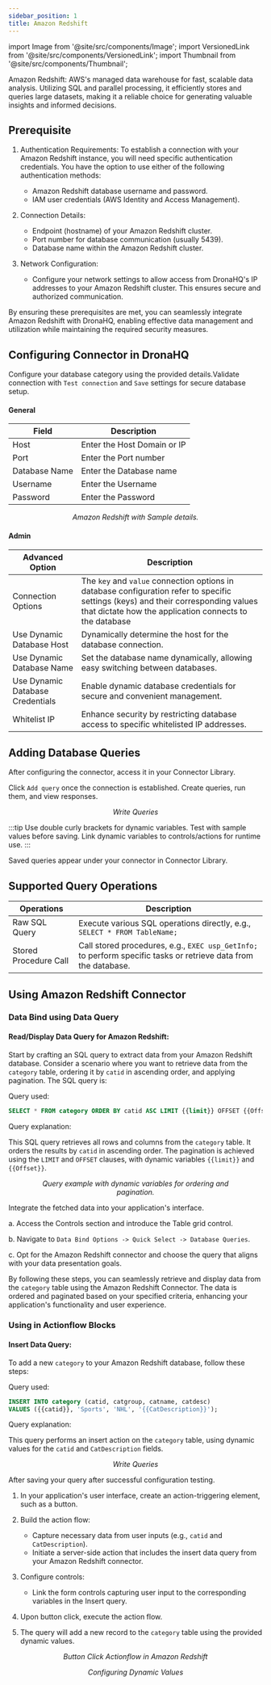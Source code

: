 ```yaml
---
sidebar_position: 1
title: Amazon Redshift
---
```

import Image from '@site/src/components/Image';
import VersionedLink from '@site/src/components/VersionedLink';
import Thumbnail from '@site/src/components/Thumbnail';

Amazon Redshift: AWS's managed data warehouse for fast, scalable data analysis. Utilizing SQL and parallel processing, it efficiently stores and queries large datasets, making it a reliable choice for generating valuable insights and informed decisions.

## Prerequisite

1. Authentication Requirements: To establish a connection with your Amazon Redshift instance, you will need specific authentication credentials. You have the option to use either of the following authentication methods:
   - Amazon Redshift database username and password.
   - IAM user credentials (AWS Identity and Access Management).

2. Connection Details:
   - Endpoint (hostname) of your Amazon Redshift cluster.
   - Port number for database communication (usually 5439).
   - Database name within the Amazon Redshift cluster.

3. Network Configuration:
   - Configure your network settings to allow access from DronaHQ's IP addresses to your Amazon Redshift cluster. This ensures secure and authorized communication.

By ensuring these prerequisites are met, you can seamlessly integrate Amazon Redshift with DronaHQ, enabling effective data management and utilization while maintaining the required security measures.

## Configuring Connector in DronaHQ

Configure your database category using the provided details.Validate connection with `Test connection` and `Save` settings for secure database setup.

#### General 

| Field                | Description                             |
|----------------------|-----------------------------------------|
| Host                 | Enter the Host Domain or IP             |
| Port                 | Enter the Port number                   |
| Database Name        | Enter the Database name                 |
| Username             | Enter the Username                      |
| Password             | Enter the Password                      |


<figure>
  <Thumbnail src="/img/reference/connectors/amazon-redshift/details.jpeg" alt="Amazon Redshift with Sample details." />
  <figcaption align = "center"><i>Amazon Redshift with Sample details.</i></figcaption>
</figure>

#### Admin

| Advanced Option   | Description    |
|--------------------|---------------------|
| Connection Options | The `key` and `value` connection options in database configuration refer to specific settings (keys) and their corresponding values that dictate how the application connects to the database |
| Use Dynamic Database Host                | Dynamically determine the host for the database connection.                               |
| Use Dynamic Database Name                | Set the database name dynamically, allowing easy switching between databases.              |
| <VersionedLink to = "../../datasource-concepts/dynamic_credentials"> Use Dynamic Database Credentials        </VersionedLink> | Enable dynamic database credentials for secure and convenient management.                  |
| <VersionedLink to = "../../datasource-concepts/whitelisting_dronahq_ip"> Whitelist IP                 </VersionedLink>            | Enhance security by restricting database access to specific whitelisted IP addresses.     |

## Adding Database Queries

After configuring the connector, access it in your Connector Library.

Click `Add query` once the connection is established. Create queries, run them, and view responses.

<figure>
  <Thumbnail src="/img/reference/connectors/amazon-redshift/query.png" alt="Write Queries" />
  <figcaption align = "center"><i>Write Queries</i></figcaption>
</figure>

:::tip
Use double curly brackets for dynamic variables. Test with sample values before saving. Link dynamic variables to controls/actions for runtime use.
:::

Saved queries appear under your connector in Connector Library.

## Supported Query Operations

| Operations           | Description                                     |
|----------------------|-------------------------------------------------|
| Raw SQL Query        | Execute various SQL operations directly, e.g., `SELECT * FROM TableName;` |
| Stored Procedure Call| Call stored procedures, e.g., `EXEC usp_GetInfo;` to perform specific tasks or retrieve data from the database. |

## Using Amazon Redshift Connector

### Data Bind using Data Query

#### Read/Display Data Query for Amazon Redshift:

Start by crafting an SQL query to extract data from your Amazon Redshift database. Consider a scenario where you want to retrieve data from the `category` table, ordering it by `catid` in ascending order, and applying pagination. The SQL query is:

Query used:

```sql
SELECT * FROM category ORDER BY catid ASC LIMIT {{limit}} OFFSET {{Offset}};
```

Query explanation:

This SQL query retrieves all rows and columns from the `category` table. It orders the results by `catid` in ascending order. The pagination is achieved using the `LIMIT` and `OFFSET` clauses, with dynamic variables `{{limit}}` and `{{Offset}}`.

<figure>
  <Thumbnail src="/img/reference/connectors/amazon-redshift/queryexample.png" alt="Query example with dynamic variables for ordering and pagination." />
  <figcaption align = "center"><i>Query example with dynamic variables for ordering and pagination.</i></figcaption>
</figure>

Integrate the fetched data into your application's interface.

 a. Access the Controls section and introduce the Table grid control.

 b. Navigate to `Data Bind Options -> Quick Select -> Database Queries`.

 c. Opt for the Amazon Redshift connector and choose the query that aligns with your data presentation goals.

By following these steps, you can seamlessly retrieve and display data from the `category` table using the Amazon Redshift Connector. The data is ordered and paginated based on your specified criteria, enhancing your application's functionality and user experience.

### Using in Actionflow Blocks

#### Insert Data Query:

To add a new `category` to your Amazon Redshift database, follow these steps:

Query used:

```sql
INSERT INTO category (catid, catgroup, catname, catdesc)
VALUES ({{catid}}, 'Sports', 'NHL', '{{CatDescription}}');
```

Query explanation:

This query performs an insert action on the `category` table, using dynamic values for the `catid` and `CatDescription` fields.

<figure>
  <Thumbnail src="/img/reference/connectors/amazon-redshift/query.png" alt="Write Queries" />
  <figcaption align = "center"><i>Write Queries</i></figcaption>
</figure>

After saving your query after successful configuration testing.

1. In your application's user interface, create an action-triggering element, such as a button.

2. Build the action flow:
   - Capture necessary data from user inputs (e.g., `catid` and `CatDescription`).
   - Initiate a server-side action that includes the insert data query from your Amazon Redshift connector.

3. Configure controls:
   - Link the form controls capturing user input to the corresponding variables in the Insert query.

4. Upon button click, execute the action flow.

5. The query will add a new record to the `category` table using the provided dynamic values.

<figure>
  <Thumbnail src="/img/reference/connectors/amazon-redshift/button_click_redshift.png" alt="Button Click Actionflow in Amazon Redshift" />
  <figcaption align="center"><i>Button Click Actionflow in Amazon Redshift</i></figcaption>
</figure>

<figure>
  <Thumbnail src="/img/reference/connectors/amazon-redshift/dynamic_values.jpeg" alt="Configuring Dynamic Values" />
  <figcaption align="center"><i>Configuring Dynamic Values</i></figcaption>
</figure>